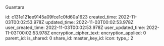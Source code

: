 Guantara

id: c131e121ee9145a09fce1c0fd60a1623
created_time: 2022-11-03T00:02:53.978Z
updated_time: 2022-11-03T00:02:53.978Z
user_created_time: 2022-11-03T00:02:53.978Z
user_updated_time: 2022-11-03T00:02:53.978Z
encryption_cipher_text: 
encryption_applied: 0
parent_id: 
is_shared: 0
share_id: 
master_key_id: 
icon: 
type_: 2
